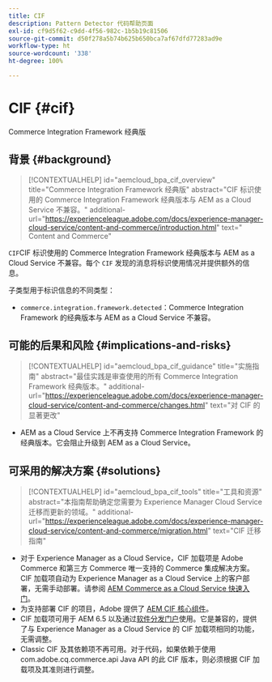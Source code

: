 ```yaml
---
title: CIF
description: Pattern Detector 代码帮助页面
exl-id: cf9d5f62-c9dd-4f56-982c-1b5b19c81506
source-git-commit: d50f278a5b74b625b650bca7af67dfd77283ad9e
workflow-type: ht
source-wordcount: '338'
ht-degree: 100%

---
```


# CIF {#cif}

Commerce Integration Framework 经典版

## 背景 {#background}

>[!CONTEXTUALHELP]
>id="aemcloud_bpa_cif_overview"
>title="Commerce Integration Framework 经典版"
>abstract="CIF 标识使用的 Commerce Integration Framework 经典版本与 AEM as a Cloud Service 不兼容。"
>additional-url="https://experienceleague.adobe.com/docs/experience-manager-cloud-service/content-and-commerce/introduction.html" text=" Content and Commerce"

`CIF`CIF 标识使用的 Commerce Integration Framework 经典版本与 AEM as a Cloud Service 不兼容。每个 `CIF` 发现的消息将标识使用情况并提供额外的信息。

子类型用于标识信息的不同类型：

* `commerce.integration.framework.detected`：Commerce Integration Framework 的经典版本与 AEM as a Cloud Service 不兼容。


## 可能的后果和风险 {#implications-and-risks}

>[!CONTEXTUALHELP]
>id="aemcloud_bpa_cif_guidance"
>title="实施指南"
>abstract="最佳实践是审查使用的所有 Commerce Integration Framework 经典版本。"
>additional-url="https://experienceleague.adobe.com/docs/experience-manager-cloud-service/content-and-commerce/changes.html" text="对 CIF 的显著更改"

* AEM as a Cloud Service 上不再支持 Commerce Integration Framework 的经典版本。它会阻止升级到 AEM as a Cloud Service。

## 可采用的解决方案 {#solutions}

>[!CONTEXTUALHELP]
>id="aemcloud_bpa_cif_tools"
>title="工具和资源"
>abstract="本指南帮助确定您需要为 Experience Manager Cloud Service 迁移而更新的领域。"
>additional-url="https://experienceleague.adobe.com/docs/experience-manager-cloud-service/content-and-commerce/migration.html" text="CIF 迁移指南"

* 对于 Experience Manager as a Cloud Service，CIF 加载项是 Adobe Commerce 和第三方 Commerce 唯一支持的 Commerce 集成解决方案。CIF 加载项自动为 Experience Manager as a Cloud Service 上的客户部署，无需手动部署。请参阅 [AEM Commerce as a Cloud Service 快速入门](https://experienceleague.adobe.com/docs/experience-manager-cloud-service/content-and-commerce/storefront/getting-started.html)。
* 为支持部署 CIF 的项目，Adobe 提供了 [AEM CIF 核心组件](https://github.com/adobe/aem-core-cif-components)。
* CIF 加载项可用于 AEM 6.5 以及通过[软件分发门户](https://experience.adobe.com/#/downloads/content/software-distribution/en/aem.html)使用。它是兼容的，提供了与 Experience Manager as a Cloud Service 的 CIF 加载项相同的功能，无需调整。
* Classic CIF 及其依赖项不再可用。对于代码，如果依赖于使用 com.adobe.cq.commerce.api Java API 的此 CIF 版本，则必须根据 CIF 加载项及其准则进行调整。
